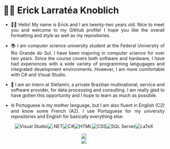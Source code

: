 # 👨‍💻 Erick Larratéa Knoblich

- <p align = "justify"> 🙋‍♂️ Hello! My name is Erick and I am twenty-two years old. Nice to meet you and welcome to my GitHub profile! I hope you like the overall formatting and style as well as my repositories.
- <p align = "justify"> 📚 I am computer science university student at the Federal University of Rio Grande do Sul. I have been majoring in computer science for over two years. Since the course covers both software and hardware, I have had experiences with a wide variety of programming langugages and integrated development environments. However, I am more comfortable with C# and Visual Studio. </p>
- <p align = "justify"> 💼 I am an intern at Stefanini, a private Brazilian multinational, service and software provider, for data processing and consulting. I am really glad to have gotten this opportunity and I hope to learn as much as possible. </p>
- <p align = "justify"> 🌐 Portuguese is my mother language, but I am also fluent in English (C2) and know some French (A2). I use Portuguese for my university repositories and English for basically everything else. </p>

<div align="center">
    
![Visual Studio](https://img.shields.io/badge/Visual_Studio-5C2D91?style=for-the-badge&logo=visual%20studio&logoColor=white)![.NET](https://img.shields.io/badge/.NET-512BD4?style=for-the-badge&logo=dotnet&logoColor=white)![C#](https://img.shields.io/badge/C%23-178600?style=for-the-badge&logo=c-sharp&logoColor=white)![HTML](https://img.shields.io/badge/HTML-e34c26?style=for-the-badge&logo=html5&logoColor=white)![CSS](https://img.shields.io/badge/CSS-563d7c?style=for-the-badge&logo=css3&logoColor=white)![SQL Server](https://img.shields.io/badge/SQL_Server-CC2927?style=for-the-badge&logo=microsoft-sql-server&logoColor=white)![LaTeX](https://img.shields.io/badge/LaTeX-3D6117?style=for-the-badge&logo=LaTeX&logoColor=white)

<img src = "https://github-readme-stats.vercel.app/api?username=Erick-0LK&show_icons=true&theme=radical" />
</br>
<img src = "https://github-readme-stats.vercel.app/api/top-langs/?username=Erick-0LK&theme=radical" />
    
</div>
